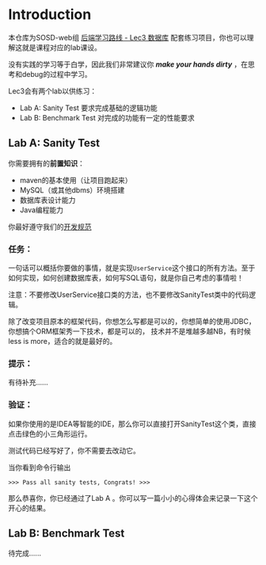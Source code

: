 # Introduction

本仓库为SOSD-web组 [后端学习路线 - Lec3 数据库](https://xcnwn0k1tzrr.feishu.cn/wiki/YC2hw2zYSicJKtko8sKcEpPwn7g)
配套练习项目，你也可以理解这就是课程对应的lab课设。

没有实践的学习等于白学，因此我们非常建议你 ***make your hands dirty*** ，在思考和debug的过程中学习。

Lec3会有两个lab以供练习：
- Lab A: Sanity Test 要求完成基础的逻辑功能
- Lab B: Benchmark Test 对完成的功能有一定的性能要求


## Lab A: Sanity Test

你需要拥有的**前置知识**：
- maven的基本使用（让项目跑起来）
- MySQL（或其他dbms）环境搭建
- 数据库表设计能力
- Java编程能力

你最好遵守我们的[开发规范](https://xcnwn0k1tzrr.feishu.cn/wiki/WnQCwlFZniDhoWkYnLCcbwbRnAb)

### 任务：

一句话可以概括你要做的事情，就是实现`UserService`这个接口的所有方法。至于如何实现，如何创建数据库表，如何写SQL语句，就是你自己考虑的事情啦！

注意：不要修改UserService接口类的方法，也不要修改SanityTest类中的代码逻辑。

除了改变项目原本的框架代码，你想怎么写都是可以的，你想简单的使用JDBC，你想搞个ORM框架秀一下技术，都是可以的，
技术并不是堆越多越NB，有时候less is more，适合的就是最好的。

### 提示：

有待补充......

### 验证：

如果你使用的是IDEA等智能的IDE，那么你可以直接打开SanityTest这个类，直接点击绿色的小三角形运行。

测试代码已经写好了，你不需要去改动它。

当你看到命令行输出

```
>>> Pass all sanity tests, Congrats! >>>
```

那么恭喜你，你已经通过了Lab A 。你可以写一篇小小的心得体会来记录一下这个开心的结果。


## Lab B: Benchmark Test

待完成......